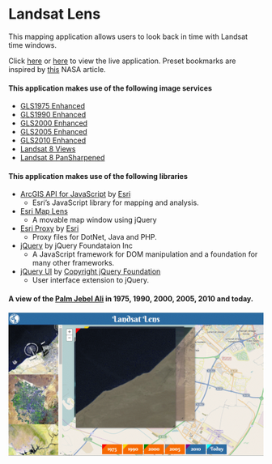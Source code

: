 # Landsat Lens

This mapping application allows users to look back in time with Landsat time windows.

Click [here](http://maps.esri.com/rc/landsat/index.html) or [here](http://richiecarmichael.github.io/landsat/index.html) to view the live application. Preset bookmarks are inspired by [this](http://earthobservatory.nasa.gov/Features/WorldOfChange/) NASA article.

#### This application makes use of the following image services

* [GLS1975 Enhanced](http://www.arcgis.com/home/item.html?id=a861f5eb5b1e44e1986d8cffb60c3a3e)
* [GLS1990 Enhanced](http://www.arcgis.com/home/item.html?id=940a839032da467fb4424b4404480029)
* [GLS2000 Enhanced](http://www.arcgis.com/home/item.html?id=74323f41ca0e44649eefd7200a4b13f4)
* [GLS2005 Enhanced](http://www.arcgis.com/home/item.html?id=ce4ad619631f443ab73c7e9da01b5f41)
* [GLS2010 Enhanced](http://www.arcgis.com/home/item.html?id=a7f428de84fd4de89aa9b2c97f4af573)
* [Landsat 8 Views](http://www.arcgis.com/home/item.html?id=4ca13f0e4e29403fa68c46d188c4be73)
* [Landsat 8 PanSharpened](http://www.arcgis.com/home/item.html?id=c34fd380d16f40a7bb7995ac4d7ab8de)

#### This application makes use of the following libraries

* [ArcGIS API for JavaScript](https://developers.arcgis.com/javascript/) by [Esri](http://www.esri.com/)
  - Esri’s JavaScript library for mapping and analysis.
* [Esri Map Lens](https://github.com/richiecarmichael/Esri-Map-Lens)
  - A movable map window using jQuery
* [Esri Proxy](https://github.com/Esri/resource-proxy) by [Esri](http://www.esri.com/)
  - Proxy files for DotNet, Java and PHP.
* [jQuery](http://jquery.com/) by jQuery Foundataion Inc
  - A JavaScript framework for DOM manipulation and a foundation for many other frameworks.
* [jQuery UI](http://jqueryui.com) by [Copyright jQuery Foundation](https://jquery.org/)
  - User interface extension to jQuery.
  
#### A view of the [Palm Jebel Ali](https://en.wikipedia.org/wiki/Palm_Jebel_Ali) in 1975, 1990, 2000, 2005, 2010 and today.
![](./img/landsat.gif)
